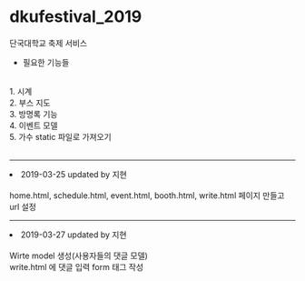 # dkufestival_2019
단국대학교 축제 서비스
<br>
- 필요한 기능들
<br>
1. 시계<br>
2. 부스 지도<br>
3. 방명록 기능<br>
4. 이벤트 모델<br>
5. 가수 static 파일로 가져오기<br>

<br>
<hr>
<li>2019-03-25 updated by 지현<br><br>
home.html, schedule.html, event.html, booth.html, write.html 페이지 만들고 url 설정
<hr>
<li>2019-03-27 updated by 지현<br><br>
Wirte model 생성(사용자들의 댓글 모델)<br>
write.html 에 댓글 입력 form 태그 작성
